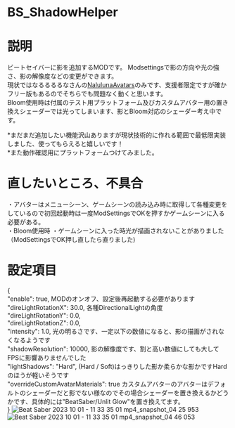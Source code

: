 # BS_ShadowHelper
# 説明
ビートセイバーに影を追加するMODです。
Modsettingsで影の方向や光の強さ、影の解像度などの変更ができます。  
現状ではなるるるるなさんの[NalulunaAvatars](https://nalulululuna.fanbox.cc/posts/2079749)のみです、支援者限定ですが確かフリー版もあるのでそちらでも問題なく動くと思います。  
Bloom使用時は付属のテスト用プラットフォーム及びカスタムアバター用の置き換えシェーダーでは光ってしまいます、影とBloom対応のシェーダー考え中です。  

*まだまだ追加したい機能沢山ありますが現状技術的に作れる範囲で最低限実装しました、使ってもらえると嬉しいです！    
*また動作確認用にプラットフォームつけてみました。

# 直したいところ、不具合  
・アバターはメニューシーン、ゲームシーンの読み込み時に取得して各種変更をしているので初回起動時は一度ModSettingsでOKを押すかゲームシーンに入る必要がある。  
・Bloom使用時
・ゲームシーンに入った時光が描画されないことがありました（ModSettingsでOK押し直したら直りました)

# 設定項目
{  
  "enable": true,  MODのオンオフ、設定後再起動する必要があります  
  "direLightRotationX": 30.0,  各種DirectionalLightの角度  
  "direLightRotationY": 0.0,  
  "direLightRotationZ": 0.0,  
  "intensity": 1.0,  光の明るさです、一定以下の数値になると、影の描画がされなくなるようです  
  "shadowResolution": 10000,  影の解像度です、割と高い数値にしても大してFPSに影響ありませんでした  
  "lightShadows": "Hard",  (Hard / Soft)はっきりした影か柔らかな影かですHardのほうが軽いそうです  
  "overrideCustomAvatarMaterials": true  カスタムアバターのアバターはデフォルトのシェーダーだと影でない様なのでその場合シェーダーを置き換えるかどうかです、具体的には"BeatSaber/Unlit Glow"を置き換えてます。  
}
![Beat Saber 2023 10 01 - 11 33 35 01 mp4_snapshot_04 25 953](https://github.com/scifiHerb/BS_ShadowHelper/assets/109839172/a0444570-22f8-402d-8d86-aeedf6cec9f9)
![Beat Saber 2023 10 01 - 11 33 35 01 mp4_snapshot_04 46 053](https://github.com/scifiHerb/BS_ShadowHelper/assets/109839172/f4b5ce70-85fc-4e6a-bf99-010a1f2fdc7d)
